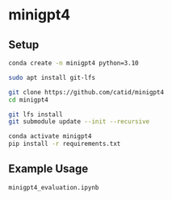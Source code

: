 # minigpt4

## Setup


```bash
conda create -n minigpt4 python=3.10

sudo apt install git-lfs

git clone https://github.com/catid/minigpt4
cd minigpt4

git lfs install
git submodule update --init --recursive

conda activate minigpt4
pip install -r requirements.txt
```

## Example Usage


```bash
minigpt4_evaluation.ipynb
```
